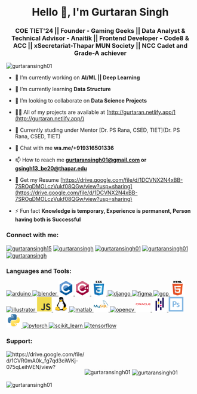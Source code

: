 <h1 align="center">Hello 👋, I'm Gurtaran Singh</h1>
<h3 align="center">COE TIET'24 || Founder - Gaming Geeks || Data Analyst & Technical Advisor - Anaitik || Frontend Developer - Code8 & ACC || xSecretariat-Thapar MUN Society || NCC Cadet and Grade-A achiever</h3>

<p align="left"> <img src="https://komarev.com/ghpvc/?username=gurtaransingh01&label=Profile%20views&color=ff4013&style=plastic" alt="gurtaransingh01" /> </p>

- 🔭 I’m currently working on **AI/ML || Deep Learning**

- 🌱 I’m currently learning **Data Structure**

- 👯 I’m looking to collaborate on **Data Science Projects**

- 👨‍💻 All of my projects are available at [http://gurtaran.netlify.app/](http://gurtaran.netlify.app/)

- 📝 Currently studing under Mentor [Dr. PS Rana, CSED, TIET](Dr. PS Rana, CSED, TIET)

- 💬 Chat with me **wa.me/+919316501336**

- 📫 How to reach me **gurtaransingh01@gmail.com or gsingh13_be20@thapar.edu**

- 📄 Get my Resume [https://drive.google.com/file/d/1DCVNX2N4xBB-7SROgDMOLczVukf08QGw/view?usp=sharing](https://drive.google.com/file/d/1DCVNX2N4xBB-7SROgDMOLczVukf08QGw/view?usp=sharing)

- ⚡ Fun fact **Knowledge is temporary, Experience is permanent, Person having both is Successful**

<h3 align="left">Connect with me:</h3>
<p align="left">
<a href="https://twitter.com/gurtaransingh15" target="blank"><img align="center" src="https://raw.githubusercontent.com/rahuldkjain/github-profile-readme-generator/master/src/images/icons/Social/twitter.svg" alt="gurtaransingh15" height="30" width="40" /></a>
<a href="https://linkedin.com/in/gurtaransingh" target="blank"><img align="center" src="https://raw.githubusercontent.com/rahuldkjain/github-profile-readme-generator/master/src/images/icons/Social/linked-in-alt.svg" alt="gurtaransingh" height="30" width="40" /></a>
<a href="https://kaggle.com/gurtaransingh01" target="blank"><img align="center" src="https://raw.githubusercontent.com/rahuldkjain/github-profile-readme-generator/master/src/images/icons/Social/kaggle.svg" alt="gurtaransingh01" height="30" width="40" /></a>
<a href="https://instagram.com/gurtaransingh01" target="blank"><img align="center" src="https://raw.githubusercontent.com/rahuldkjain/github-profile-readme-generator/master/src/images/icons/Social/instagram.svg" alt="gurtaransingh01" height="30" width="40" /></a>
<a href="https://www.youtube.com/c/gurtaransingh" target="blank"><img align="center" src="https://raw.githubusercontent.com/rahuldkjain/github-profile-readme-generator/master/src/images/icons/Social/youtube.svg" alt="gurtaransingh" height="30" width="40" /></a>
</p>

<h3 align="left">Languages and Tools:</h3>
<p align="left"> <a href="https://www.arduino.cc/" target="_blank" rel="noreferrer"> <img src="https://cdn.worldvectorlogo.com/logos/arduino-1.svg" alt="arduino" width="40" height="40"/> </a> <a href="https://www.blender.org/" target="_blank" rel="noreferrer"> <img src="https://download.blender.org/branding/community/blender_community_badge_white.svg" alt="blender" width="40" height="40"/> </a> <a href="https://www.cprogramming.com/" target="_blank" rel="noreferrer"> <img src="https://raw.githubusercontent.com/devicons/devicon/master/icons/c/c-original.svg" alt="c" width="40" height="40"/> </a> <a href="https://www.w3schools.com/cpp/" target="_blank" rel="noreferrer"> <img src="https://raw.githubusercontent.com/devicons/devicon/master/icons/cplusplus/cplusplus-original.svg" alt="cplusplus" width="40" height="40"/> </a> <a href="https://www.w3schools.com/css/" target="_blank" rel="noreferrer"> <img src="https://raw.githubusercontent.com/devicons/devicon/master/icons/css3/css3-original-wordmark.svg" alt="css3" width="40" height="40"/> </a> <a href="https://www.djangoproject.com/" target="_blank" rel="noreferrer"> <img src="https://cdn.worldvectorlogo.com/logos/django.svg" alt="django" width="40" height="40"/> </a> <a href="https://www.figma.com/" target="_blank" rel="noreferrer"> <img src="https://www.vectorlogo.zone/logos/figma/figma-icon.svg" alt="figma" width="40" height="40"/> </a> <a href="https://cloud.google.com" target="_blank" rel="noreferrer"> <img src="https://www.vectorlogo.zone/logos/google_cloud/google_cloud-icon.svg" alt="gcp" width="40" height="40"/> </a> <a href="https://www.w3.org/html/" target="_blank" rel="noreferrer"> <img src="https://raw.githubusercontent.com/devicons/devicon/master/icons/html5/html5-original-wordmark.svg" alt="html5" width="40" height="40"/> </a> <a href="https://www.adobe.com/in/products/illustrator.html" target="_blank" rel="noreferrer"> <img src="https://www.vectorlogo.zone/logos/adobe_illustrator/adobe_illustrator-icon.svg" alt="illustrator" width="40" height="40"/> </a> <a href="https://developer.mozilla.org/en-US/docs/Web/JavaScript" target="_blank" rel="noreferrer"> <img src="https://raw.githubusercontent.com/devicons/devicon/master/icons/javascript/javascript-original.svg" alt="javascript" width="40" height="40"/> </a> <a href="https://www.linux.org/" target="_blank" rel="noreferrer"> <img src="https://raw.githubusercontent.com/devicons/devicon/master/icons/linux/linux-original.svg" alt="linux" width="40" height="40"/> </a> <a href="https://www.mathworks.com/" target="_blank" rel="noreferrer"> <img src="https://upload.wikimedia.org/wikipedia/commons/2/21/Matlab_Logo.png" alt="matlab" width="40" height="40"/> </a> <a href="https://www.mysql.com/" target="_blank" rel="noreferrer"> <img src="https://raw.githubusercontent.com/devicons/devicon/master/icons/mysql/mysql-original-wordmark.svg" alt="mysql" width="40" height="40"/> </a> <a href="https://opencv.org/" target="_blank" rel="noreferrer"> <img src="https://www.vectorlogo.zone/logos/opencv/opencv-icon.svg" alt="opencv" width="40" height="40"/> </a> <a href="https://www.oracle.com/" target="_blank" rel="noreferrer"> <img src="https://raw.githubusercontent.com/devicons/devicon/master/icons/oracle/oracle-original.svg" alt="oracle" width="40" height="40"/> </a> <a href="https://pandas.pydata.org/" target="_blank" rel="noreferrer"> <img src="https://raw.githubusercontent.com/devicons/devicon/2ae2a900d2f041da66e950e4d48052658d850630/icons/pandas/pandas-original.svg" alt="pandas" width="40" height="40"/> </a> <a href="https://www.photoshop.com/en" target="_blank" rel="noreferrer"> <img src="https://raw.githubusercontent.com/devicons/devicon/master/icons/photoshop/photoshop-line.svg" alt="photoshop" width="40" height="40"/> </a> <a href="https://www.python.org" target="_blank" rel="noreferrer"> <img src="https://raw.githubusercontent.com/devicons/devicon/master/icons/python/python-original.svg" alt="python" width="40" height="40"/> </a> <a href="https://pytorch.org/" target="_blank" rel="noreferrer"> <img src="https://www.vectorlogo.zone/logos/pytorch/pytorch-icon.svg" alt="pytorch" width="40" height="40"/> </a> <a href="https://scikit-learn.org/" target="_blank" rel="noreferrer"> <img src="https://upload.wikimedia.org/wikipedia/commons/0/05/Scikit_learn_logo_small.svg" alt="scikit_learn" width="40" height="40"/> </a> <a href="https://www.tensorflow.org" target="_blank" rel="noreferrer"> <img src="https://www.vectorlogo.zone/logos/tensorflow/tensorflow-icon.svg" alt="tensorflow" width="40" height="40"/> </a> </p>

<h3 align="left">Support:</h3>
<p><a href="https://drive.google.com/file/d/1CVR0mA0k_fg7qd3ciWKj-075qLeihVEN/view?usp=sharing"> <img align="left" src="https://cdn.buymeacoffee.com/buttons/v2/default-yellow.png" height="50" width="210" alt="https://drive.google.com/file/d/1CVR0mA0k_fg7qd3ciWKj-075qLeihVEN/view?usp=sharing" /></a></p><br><br>

<p><img align="left" src="https://github-readme-stats.vercel.app/api/top-langs?username=gurtaransingh01&show_icons=true&theme=onedark&locale=en&layout=compact" alt="gurtaransingh01" /></p>

<p>&nbsp;<img align="center" src="https://github-readme-stats.vercel.app/api?username=gurtaransingh01&show_icons=true&theme=onedark&locale=en" alt="gurtaransingh01" /></p>

<p><img align="center" src="https://github-readme-streak-stats.herokuapp.com/?user=gurtaransingh01&theme=dark" alt="gurtaransingh01" /></p>
